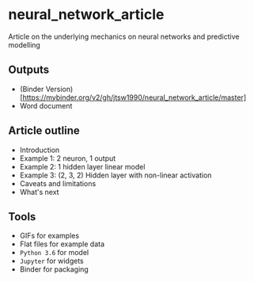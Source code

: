 # neural_network_article
Article on the underlying mechanics on neural networks and predictive modelling

## Outputs

- (Binder Version)[https://mybinder.org/v2/gh/jtsw1990/neural_network_article/master]
- Word document

## Article outline

- Introduction
- Example 1: 2 neuron, 1 output
- Example 2: 1 hidden layer linear model
- Example 3: (2, 3, 2) Hidden layer with non-linear activation
- Caveats and limitations
- What's next


## Tools

- GIFs for examples
- Flat files for example data
- `Python 3.6` for model
- `Jupyter` for widgets
- Binder for packaging
